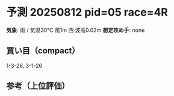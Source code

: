 # 予測 20250812 pid=05 race=4R
**気象**: 雨 / 気温30℃ 風1m 西 波高0.02m
**想定攻め手**: none

## 買い目（compact）
1-3-26, 3-1-26

## 参考（上位評価）